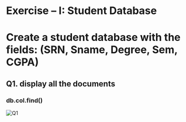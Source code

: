# Exercise – I: Student Database
# Create a student database with the fields: (SRN, Sname, Degree, Sem, CGPA)

## Q1. display all the documents
### db.col.find()
![Q1](https://user-images.githubusercontent.com/39644109/156515481-880a08da-08f4-4856-98ae-6f4e04bc4880.png)
